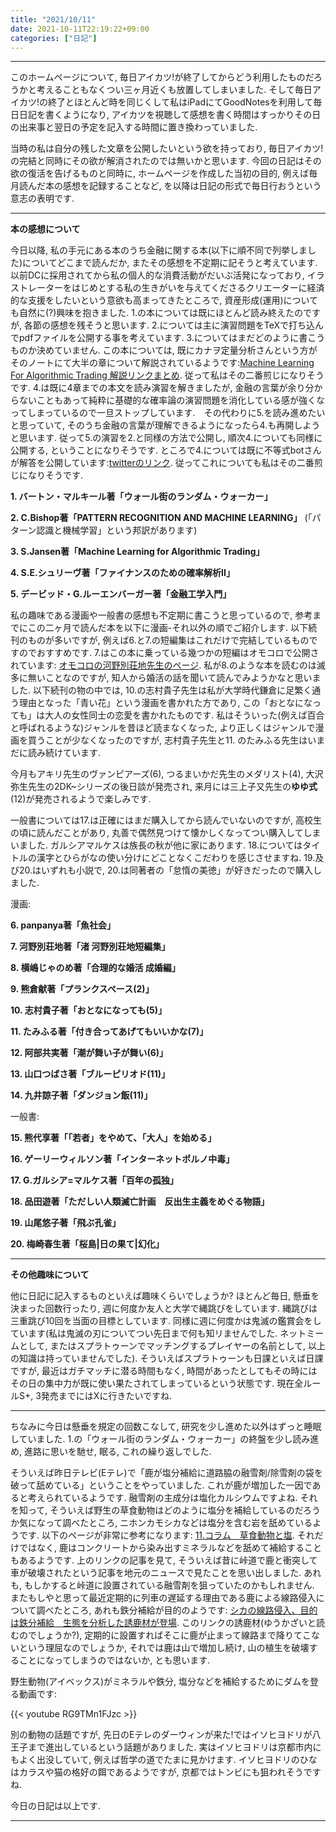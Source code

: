 ```yaml
---
title: "2021/10/11"
date: 2021-10-11T22:19:22+09:00
categories: ["日記"]
---
```


***

このホームページについて, 毎日アイカツ!が終了してからどう利用したものだろうかと考えることもなくつい三ヶ月近くも放置してしまいました. そして毎日アイカツ!の終了とほとんど時を同じくして私はiPadにてGoodNotesを利用して毎日日記を書くようになり, アイカツを視聴して感想を書く時間はすっかりその日の出来事と翌日の予定を記入する時間に置き換わっていました.

当時の私は自分の残した文章を公開したいという欲を持っており, 毎日アイカツ!の完結と同時にその欲が解消されたのでは無いかと思います. 今回の日記はその欲の復活を告げるものと同時に, ホームページを作成した当初の目的, 例えば毎月読んだ本の感想を記録することなど, を以降は日記の形式で毎日行おうという意志の表明です.

***

**本の感想について**

今日以降, 私の手元にある本のうち金融に関する本(以下に順不同で列挙しました)についてどこまで読んだか, またその感想を不定期に記そうと考えています. 以前DCに採用されてから私の個人的な消費活動がだいぶ活発になっており, イラストレーターをはじめとする私の生きがいを与えてくださるクリエーターに経済的な支援をしたいという意欲も高まってきたところで, 資産形成(運用)についても自然に(?)興味を抱きました. 1.の本については既にほとんど読み終えたのですが, 各節の感想を残そうと思います. 2.については主に演習問題をTeXで打ち込んでpdfファイルを公開する事を考えています. 3.についてはまだどのように書こうものか決めていません. この本については, 既にカナヲ定量分析さんという方がそのノートにて大半の章について解説されているようです:[Machine Learning For Algorithmic Trading 解説リンクまとめ](https://note.com/kanawoinvestment/n/n928f936d6bc1). 従って私はその二番煎じになりそうです. 4.は既に4章までの本文を読み演習を解きましたが, 金融の言葉が余り分からないこともあって純粋に基礎的な確率論の演習問題を消化している感が強くなってしまっているので一旦ストップしています.　その代わりに5.を読み進めたいと思っていて, そのうち金融の言葉が理解できるようになったら4.も再開しようと思います. 従って5.の演習を2.と同様の方法で公開し, 順次4.についても同様に公開する, ということになりそうです. ところで4.については既に不等式botさんが解答を公開しています:[twitterのリンク](https://twitter.com/inequalitybot/status/1267633359502536705). 従ってこれについても私はその二番煎じになりそうです.

**1. バートン・マルキール著「ウォール街のランダム・ウォーカー」**

**2. C.Bishop著「PATTERN RECOGNITION AND MACHINE LEARNING」** (「パターン認識と機械学習」という邦訳があります)

**3. S.Jansen著「Machine Learning for Algorithmic Trading」**

**4. S.E.シュリーヴ著「ファイナンスのための確率解析II」**

**5. デービッド・G.ルーエンバーガー著「金融工学入門」**


私の趣味である漫画や一般書の感想も不定期に書こうと思っているので, 参考までにこの二ヶ月で読んだ本を以下に漫画-それ以外の順でご紹介します. 以下続刊のものが多いですが, 例えば6.と7.の短編集はこれだけで完結しているものですのでおすすめです. 7.はこの本に乗っている幾つかの短編はオモコロで公開されています: [オモコロの河野別荘地先生のページ](https://omocoro.jp/writer/kouno). 私が8.のような本を読むのは滅多に無いことなのですが, 知人から婚活の話を聞いて読んでみようかなと思いました. 以下続刊の物の中では, 10.の志村貴子先生は私が大学時代鎌倉に足繁く通う理由となった「青い花」という漫画を書かれた方であり, この「おとなになっても」は大人の女性同士の恋愛を書かれたものです. 私はそういった(例えば百合と呼ばれるような)ジャンルを昔ほど読まなくなった, より正しくはジャンルで漫画を買うことが少なくなったのですが, 志村貴子先生と11. のたみふる先生はいまだに読み続けています.

今月もアキリ先生のヴァンピアーズ(6), つるまいかだ先生のメダリスト(4), 大沢弥生先生の2DK~シリーズの後日談が発売され, 来月には三上子又先生の**ゆゆ式**(12)が発売されるようで楽しみです.

一般書については17.は正確にはまだ購入してから読んでいないのですが, 高校生の頃に読んだことがあり, 丸善で偶然見つけて懐かしくなってつい購入してしまいました. ガルシアマルケスは族長の秋が他に家にあります. 18.についてはタイトルの漢字とひらがなの使い分けにどことなくこだわりを感じさせますね. 19.及び20.はいずれも小説で, 20.は同著者の「怠惰の美徳」が好きだったので購入しました.

漫画:

**6. panpanya著「魚社会」**

**7. 河野別荘地著「渚 河野別荘地短編集」**

**8. 横嶋じゃのめ著「合理的な婚活 成婚編」**

**9. 熊倉献著「プランクスペース(2)」**

**10. 志村貴子著「おとなになっても(5)」**

**11. たみふる著「付き合ってあげてもいいかな(7)」**

**12. 阿部共実著「潮が舞い子が舞い(6)」**

**13. 山口つばさ著「ブルーピリオド(11)」**

**14. 九井諒子著「ダンジョン飯(11)」**

一般書:

**15. 熊代享著「「若者」をやめて、「大人」を始める」**

**16. ゲーリーウィルソン著「インターネットポルノ中毒」**

**17. G.ガルシア=マルケス著「百年の孤独」**

**18. 品田遊著「ただしい人類滅亡計画　反出生主義をめぐる物語」**

**19. 山尾悠子著「飛ぶ孔雀」**

**20. 梅崎春生著「桜島|日の果て|幻化」**

***

**その他趣味について**

他に日記に記入するものといえば趣味くらいでしょうか? ほとんど毎日, 懸垂を決まった回数行ったり, 週に何度か友人と大学で縄跳びをしています. 縄跳びは三重跳び10回を当面の目標としています. 同様に週に何度かは鬼滅の鑑賞会をしています(私は鬼滅の刃についてつい先日まで何も知リませんでした. ネットミームとして, またはスプラトゥーンでマッチングするプレイヤーの名前として, 以上の知識は持っていませんでした). そういえばスプラトゥーンも日課といえば日課ですが, 最近はガチマッチに潜る時間もなく, 時間があったとしてもその時にはその日の集中力が既に使い果たされてしまっているという状態です. 現在全ルールS+, 3発売までにはXに行きたいですね.

***

ちなみに今日は懸垂を規定の回数こなして, 研究を少し進めた以外はずっと睡眠していました. 1.の「ウォール街のランダム・ウォーカー」の終盤を少し読み進め, 進路に思いを馳せ, 眠る, これの繰り返しでした.

そういえば昨日テレビ(Eテレ)で「鹿が塩分補給に道路脇の融雪剤/除雪剤の袋を破って舐めている」ということをやっていました. これが鹿が増加した一因であると考えられているようです. 融雪剤の主成分は塩化カルシウムですよね. それを知って, そういえば野生の草食動物はどのように塩分を補給しているのだろうか気になって調べたところ, ニホンカモシカなどは塩分を含む岩を舐めているようです. 以下のページが非常に参考になります: [11.コラム　草食動物と塩](https://saltstory.wordpress.com/2015/11/21/11-コラム%E3%80%80草食動物と塩/). それだけではなく, 鹿はコンクリートから染み出すミネラルなどを舐めて補給することもあるようです. 上のリンクの記事を見て, そういえば昔に峠道で鹿と衝突して車が破壊されたという記事を地元のニュースで見たことを思い出しました. あれも, もしかすると峠道に設置されている融雪剤を狙っていたのかもしれません. またもしやと思って最近定期的に列車の遅延する理由である鹿による線路侵入について調べたところ, あれも鉄分補給が目的のようです: [シカの線路侵入、目的は鉄分補給　生態を分析した誘鹿材が登場](https://trafficnews.jp/post/44164). このリンクの誘鹿材(ゆうかざいと読むのでしょうか?), 定期的に設置すればそこに鹿が止まって線路まで降りてこないという理屈なのでしょうか, それでは鹿は山で増加し続け, 山の植生を破壊することになってしまうのではないか, とも思います.

野生動物(アイベックス)がミネラルや鉄分, 塩分などを補給するためにダムを登る動画です:

{{< youtube RG9TMn1FJzc >}}

別の動物の話題ですが, 先日のEテレのダーウィンが来た!ではイソヒヨドリが八王子まで進出しているという話題がありました. 実はイソヒヨドリは京都市内にもよく出没していて, 例えば哲学の道でたまに見かけます. イソヒヨドリのひなはカラスや猫の格好の餌であるようですが, 京都ではトンビにも狙われそうですね.

今日の日記は以上です.

***
